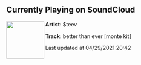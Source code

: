 ## Currently Playing on SoundCloud

[<img align="left" width="100" src="https://i1.sndcdn.com/artworks-z57KKyiJUiLtrwH8-bwfDpA-t500x500.jpg">](https://soundcloud.com/ssteev/better-than-ever-monte-kit)

**Artist**: $teev 

**Track**: better than ever [monte kit]

Last updated at 04/29/2021 20:42
